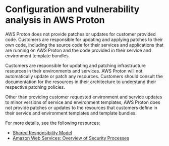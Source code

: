 # Configuration and vulnerability analysis in AWS Proton<a name="vulnerability-analysis-and-management"></a>

AWS Proton does not provide patches or updates for customer provided code\. Customers are responsible for updating and applying patches to their own code, including the source code for their services and applications that are running on AWS Proton and the code provided in their service and environment template bundles\.

Customers are responsible for updating and patching infrastructure resources in their environments and services\. AWS Proton will not automatically update or patch any resources\. Customers should consult the documentation for the resources in their architecture to understand their respective patching policies\.

Other than providing customer requested environment and service updates to minor versions of service and environment templates, AWS Proton does not provide patches or updates to the resources that customers define in their service and environment templates and template bundles\.

For more details, see the following resources:
+ [Shared Responsibility Model](https://aws.amazon.com/compliance/shared-responsibility-model/)
+ [Amazon Web Services: Overview of Security Processes](https://d0.awsstatic.com/whitepapers/Security/AWS_Security_Whitepaper.pdf)